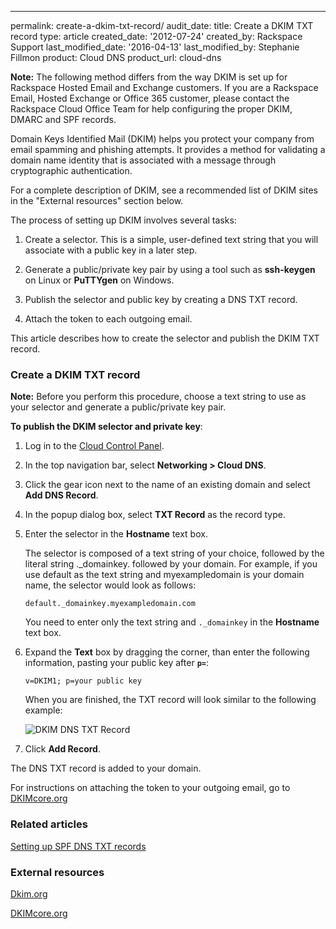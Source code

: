 ---
permalink: create-a-dkim-txt-record/
audit_date:
title: Create a DKIM TXT record
type: article
created_date: '2012-07-24'
created_by: Rackspace Support
last_modified_date: '2016-04-13'
last_modified_by: Stephanie Fillmon
product: Cloud DNS
product_url: cloud-dns

**Note:**  The following method differs from the way DKIM is set up for Rackspace Hosted Email and Exchange customers. If you are a Rackspace Email, Hosted Exchange or Office 365 customer, please contact the Rackspace Cloud Office Team for help configuring the proper DKIM, DMARC  and SPF records.

Domain Keys Identified Mail (DKIM) helps you protect your company from
email spamming and phishing attempts. It provides a method for
validating a domain name identity that is associated with a message
through cryptographic authentication.

For a complete description of DKIM, see a recommended list of DKIM sites
in the "External resources" section below.

The process of setting up DKIM involves several tasks:

1.  Create a selector. This is a simple, user-defined text string that you will associate with a public key in a later step.

2.  Generate a public/private key pair by using a tool such
    as **ssh-keygen** on Linux or **PuTTYgen** on Windows.

3.  Publish the selector and public key by creating a DNS TXT record.

4.  Attach the token to each outgoing email.

This article describes how to create the selector and publish the DKIM
TXT record.

### Create a DKIM TXT record

**Note:** Before you perform this procedure, choose a text string to use
as your selector and generate a public/private key pair.

**To publish the DKIM selector and private key**:

1.  Log in to the [Cloud Control Panel](https://mycloud.rackspace.com/).
2.  In the top navigation bar, select **Networking > Cloud DNS**.
3.  Click the gear icon next to the name of an existing domain and
    select **Add DNS Record**.
4.  In the popup dialog box, select **TXT Record** as the record type.
5.  Enter the selector in the **Hostname** text box.

    The selector is composed of a text string of your choice, followed
    by the literal string .\_domainkey. followed by your domain. For
    example, if you use default as the text string and myexampledomain
    is your domain name, the selector would look as follows:

        default._domainkey.myexampledomain.com

    You need to enter only the text string and `._domainkey` in the
    **Hostname** text box.

6.  Expand the **Text** box by dragging the corner, than enter the
    following information, pasting your public key after **`p=`**:

        v=DKIM1; p=your public key

    When you are finished, the TXT record will look similar to the
    following example:

    <img src="{% asset_path cloud-dns/create-a-dkim-txt-record/Add%20DKIM%20DNS%20TXT%20Record.png %}" alt="DKIM DNS TXT Record" />

7.  Click **Add Record**.

The DNS TXT record is added to your domain.

For instructions on attaching the token to your outgoing email, go to
[DKIMcore.org](http://dkimcore.org/)

### Related articles

[Setting up SPF DNS TXT records](/how-to/create-an-spf-txt-record)

### External resources

[Dkim.org](http://www.dkim.org)

[DKIMcore.org](http://dkimcore.org/specification.html)
